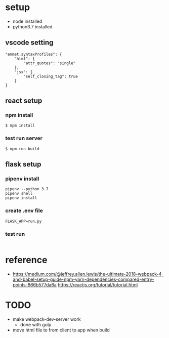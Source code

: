# setup 
- node installed
- python3.7 installed
## vscode setting
```
"emmet.syntaxProfiles": {
    "html": {
        "attr_quotes": "single"
    },
    "jsx": {
        "self_closing_tag": true
    }
}
```
## react setup
### npm install
```
$ npm install
```

### test run server 
```
$ npm run build 
```

## flask setup
### pipenv install
```
pipenv --python 3.7
pipenv shell
pipenv install
```
### create .env file
```
FLASK_APP=run.py
```

### test run

```

```

# reference
- https://medium.com/@jeffrey.allen.lewis/the-ultimate-2018-webpack-4-and-babel-setup-guide-npm-yarn-dependencies-compared-entry-points-866b577da6a
https://reactjs.org/tutorial/tutorial.html

# TODO
- make webpack-dev-server work
    - done with gulp 
- move html file to from client to app when build

